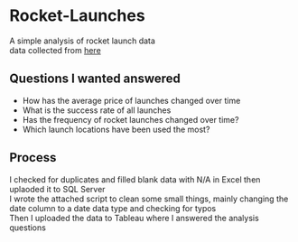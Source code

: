 # Rocket-Launches
A simple analysis of rocket launch data   
data collected from [here](https://www.kaggle.com/datasets/sefercanapaydn/mission-launches)

## Questions I wanted answered
* How has the average price of launches changed over time  
* What is the success rate of all launches
* Has the frequency of rocket launches changed over time?
* Which launch locations have been used the most?


## Process
I checked for duplicates and filled blank data with N/A in Excel then uplaoded it to SQL Server   
I wrote the attached script to clean some small things, mainly changing the date column to a date data type and checking for typos   
Then I uploaded the data to Tableau where I answered the analysis questions

